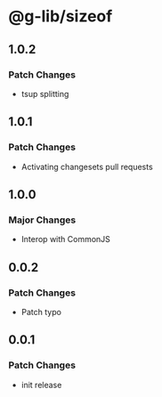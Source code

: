 # @g-lib/sizeof

## 1.0.2

### Patch Changes

- tsup splitting

## 1.0.1

### Patch Changes

- Activating changesets pull requests

## 1.0.0

### Major Changes

- Interop with CommonJS

## 0.0.2

### Patch Changes

- Patch typo

## 0.0.1

### Patch Changes

- init release

